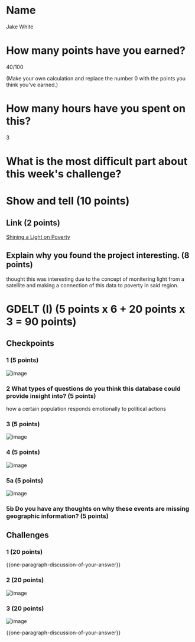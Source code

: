 # Name

Jake White

# How many points have you earned?

40/100

(Make your own calculation and replace the number 0 with the points you think you've earned.)

# How many hours have you spent on this?

3

# What is the most difficult part about this week's challenge?



# Show and tell (10 points)

## Link (2 points)

[Shining a Light on Poverty](http://www.datakind.org/projects/shining-a-light-on-poverty/)

## Explain why you found the project interesting. (8 points)

thought this was interesting due to the concept of monitering light from a satellite and making a connection of this data to poverty in said region. 

# GDELT (I) (5 points x 6 + 20 points x 3 = 90 points)

## Checkpoints

### 1 (5 points)

![image](http://i.imgur.com/pt2o8Ac.png)

### 2 What types of questions do you think this database could provide insight into? (5 points)

how a certain population responds emotionally to political actions

### 3 (5 points)

![image](http://i.imgur.com/yHoTJi9.png)

### 4 (5 points)

![image](http://i.imgur.com/Adp8tEA.png)

### 5a (5 points)

![image](image.png?raw=true)

### 5b Do you have any thoughts on why these events are missing geographic information? (5 points)


## Challenges

### 1 (20 points)
{{one-paragraph-discussion-of-your-answer}}

### 2 (20 points)

![image](image.png?raw=true)

### 3 (20 points)

![image](image.png?raw=true)

{{one-paragraph-discussion-of-your-answer}}
